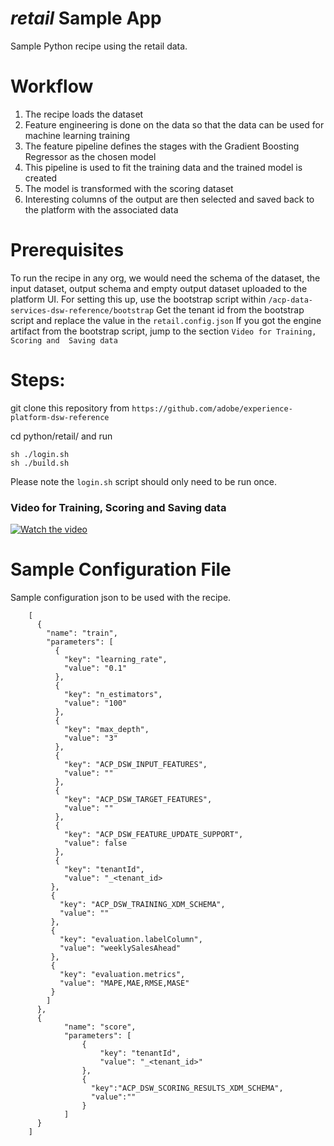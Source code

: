 # _retail_ Sample App

Sample Python recipe using the retail data.

# Workflow
 
1. The recipe loads the dataset
2. Feature engineering is done on the data so that the data can be used for machine learning training
3. The feature pipeline defines the stages with the Gradient Boosting Regressor as the chosen model
4. This pipeline is used to fit the training data and the trained model is created 
5. The model is transformed with the scoring dataset
6. Interesting columns of the output are then selected and saved back to the platform with the associated data

# Prerequisites

To run the recipe in any org, we would need the schema of the dataset, the input dataset, 
output schema and empty output dataset uploaded to the platform UI. For setting this up, use the bootstrap script 
within `/acp-data-services-dsw-reference/bootstrap`
Get the tenant id from the bootstrap script and replace the value in the `retail.config.json` 
If you got the engine artifact from the bootstrap script, jump to the section `Video for Training, Scoring and 
Saving data` 

# Steps:

git clone this repository from `https://github.com/adobe/experience-platform-dsw-reference`

cd python/retail/ and run

```
sh ./login.sh
sh ./build.sh
```

Please note the `login.sh` script should only need to be run once.

### Video for Training, Scoring and Saving data
[![Watch the video](../../docs/images/HomePage.png)](https://youtu.be/rur0jkqhvno)

# Sample Configuration File
Sample configuration json to be used with the recipe.
```
    [
      {
        "name": "train",
        "parameters": [
          {
            "key": "learning_rate",
            "value": "0.1"
          },
          {
            "key": "n_estimators",
            "value": "100"
          },
          {
            "key": "max_depth",
            "value": "3"
          },
          {
            "key": "ACP_DSW_INPUT_FEATURES",
            "value": ""
          },
          {
            "key": "ACP_DSW_TARGET_FEATURES",
            "value": ""
          },
          {
            "key": "ACP_DSW_FEATURE_UPDATE_SUPPORT",
            "value": false
          },
          {
            "key": "tenantId",
            "value": "_<tenant_id>
         },
         {
           "key": "ACP_DSW_TRAINING_XDM_SCHEMA",
           "value": ""
         },
         {
           "key": "evaluation.labelColumn",
           "value": "weeklySalesAhead"
         },
         {
           "key": "evaluation.metrics",
           "value": "MAPE,MAE,RMSE,MASE"
         }
        ]
      },
      {
            "name": "score",
            "parameters": [
                {
                    "key": "tenantId",
                    "value": "_<tenant_id>"
                },
                {
                  "key":"ACP_DSW_SCORING_RESULTS_XDM_SCHEMA",
                  "value":""
                }
            ]
      }
    ]
```


